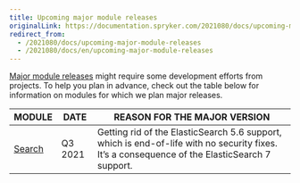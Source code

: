 ```yaml
---
title: Upcoming major module releases
originalLink: https://documentation.spryker.com/2021080/docs/upcoming-major-module-releases
redirect_from:
  - /2021080/docs/upcoming-major-module-releases
  - /2021080/docs/en/upcoming-major-module-releases
---
```


[Major module releases](https://documentation.spryker.com/docs/major-minor-patch-release#what-is-a--major-release--) might require some development efforts from projects. To help you plan in advance, check out the table below for information on modules for which we plan major releases.

| MODULE | DATE | REASON FOR THE MAJOR VERSION |
| --- | --- | --- |
| [Search](https://github.com/spryker/search) | Q3 2021 | Getting rid of the ElasticSearch 5.6 support, which is end-of-life with no security fixes. It’s a consequence of the ElasticSearch 7 support. |




